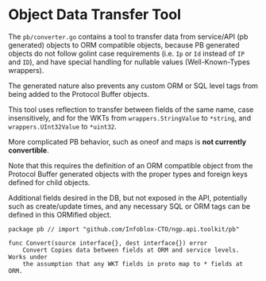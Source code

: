 # Object Data Transfer Tool

The `pb/converter.go` contains a tool to transfer data from service/API (pb generated)
objects to ORM compatible objects, because PB generated objects do not follow
golint case requirements (i.e. `Ip` or `Id` instead of `IP` and `ID`), and have special
handling for nullable values (Well-Known-Types wrappers).

The generated nature also prevents any custom ORM or SQL level tags from being added to the
Protocol Buffer objects.

This tool uses reflection to transfer between fields of the same name,
case insensitively, and for the WKTs from `wrappers.StringValue` to `*string`, and
`wrappers.UInt32Value` to `*uint32`.

More complicated PB behavior, such as oneof and maps is **not currently convertible**.

Note that this requires the definition of an ORM compatible object from
the Protocol Buffer generated objects with the proper types and foreign keys defined
for child objects.

Additional fields desired in the DB, but not exposed in the API,
potentially such as create/update times, and any necessary SQL or ORM tags
can be defined in this ORMified object.

```
package pb // import "github.com/Infoblox-CTO/ngp.api.toolkit/pb"

func Convert(source interface{}, dest interface{}) error
    Convert Copies data between fields at ORM and service levels. Works under
    the assumption that any WKT fields in proto map to * fields at ORM.
```
